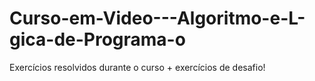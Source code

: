# Curso-em-Video---Algoritmo-e-L-gica-de-Programa-o
Exercícios resolvidos durante o curso + exercícios de desafio!
